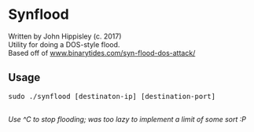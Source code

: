 # Synflood

Written by John Hippisley (c. 2017)<br/>
Utility for doing a DOS-style flood.<br/>
Based off of www.binarytides.com/syn-flood-dos-attack/

## Usage
<pre>
sudo ./synflood [destinaton-ip] [destination-port]<br/>
</pre>
<i>Use ^C to stop flooding; was too lazy to implement a limit of some sort :P</i>

